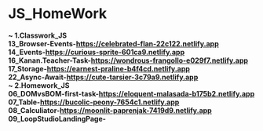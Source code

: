# JS_HomeWork
<b>~ 1.Classwork_JS<b><br>
<b>13_Browser-Events-https://celebrated-flan-22c122.netlify.app<b><br>
<b>14_Events-https://curious-sprite-601ca9.netlify.app<b><br>
<b>16_Kanan.Teacher-Task-https://wondrous-frangollo-e029f7.netlify.app<b><br>
<b>17_Storage-https://earnest-praline-b4f4cd.netlify.app<b><br>
 <b>22_Async-Await-https://cute-tarsier-3c79a9.netlify.app<b><br>
<b>~ 2.Homework_JS<b><br>
<b>06_DOMvsBOM-first-task-https://eloquent-malasada-b175b2.netlify.app<b><br>
<b>07_Table-https://bucolic-peony-7654c1.netlify.app<b><br>
<b>08_Calculiator-https://moonlit-paprenjak-7419d9.netlify.app<b><br>
<b>09_LoopStudioLandingPage- <b><br>
